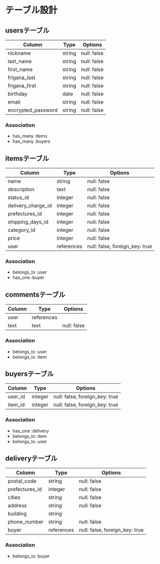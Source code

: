 # テーブル設計

## usersテーブル
| Column                  | Type   | Options     |
| ----------------------- | ------ | ----------- |
| nickname                | string | null: false |
| last_name               | string | null: false |
| first_name              | string | null: false |
| frigana_last            | string | null: false |
| frigana_first           | string | null: false |
| birthday                | date   | null: false |
| email                   | string | null: false |
| encrypted_password      | string | null: false |

### Association

- has_many :items
- has_many :buyers

## itemsテーブル
| Column             | Type         | Options                        |
| ------------------ | ------------ | ------------------------------ |
| name               | string       | null: false                    |
| description        | text         | null: false                    |
| status_id          | integer      | null: false                    |
| delivery_charge_id | integer      | null: false                    |
| prefectures_id     | integer      | null: false                    |
| shipping_days_id   | integer      | null: false                    |
| category_id        | integer      | null: false                    |
| price              | integer      | null: false                    |
| user               | references   | null: false, foreign_key: true |
 
### Association
- belongs_to :user
- has_one :buyer

## commentsテーブル
| Column | Type       | Options     |
| ------ | ---------- | ----------- |
| user   | references |             |
| text   | text       | null: false |

### Association
- belongs_to :user
- belongs_to :item

## buyersテーブル
| Column  | Type    | Options                       |
| ------- | ------- | ----------------------------- |
| user_id | integer | null: false, foreign_key: true|
| item_id | integer | null: false, foreign_key: true|

### Association

- has_one :delivery
- belongs_to :item
- belongs_to :user

## deliveryテーブル
| Column         | Type         | Options                        |
| -------------- | ------------ | ------------------------------ |
| postal_code    | string       | null: false                    |
| prefectures_id | integer      | null: false                    |
| cities         | string       | null: false                    |
| address        | string       | null: false                    |
| building       | string       |                                |
| phone_number   | string       | null: false                    |
| buyer          | references   | null: false, foreign_key: true |

### Association

- belongs_to :buyer
